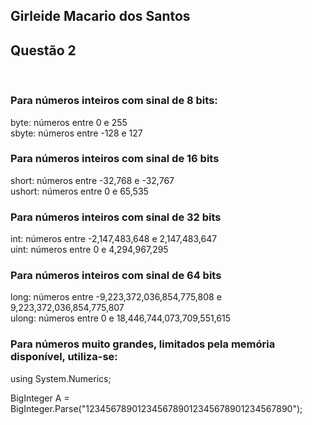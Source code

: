 ## Girleide Macario dos Santos
## Questão 2
<br/>

### Para números inteiros com sinal de 8 bits:
byte: números entre 0 e 255 <br/>
sbyte: números entre -128 e 127 <br/>
### Para números inteiros com sinal de 16 bits
short: números entre -32,768 e -32,767 <br/>
ushort: números entre 0 e 65,535<br/>
### Para números inteiros com sinal de 32 bits
int: números entre -2,147,483,648 e 2,147,483,647<br/>
uint: números entre 0 e 4,294,967,295<br/>
### Para números inteiros com sinal de 64 bits
long: números entre -9,223,372,036,854,775,808 e 9,223,372,036,854,775,807<br/>
ulong: números entre 0 e 18,446,744,073,709,551,615 <br/>

### Para números muito grandes, limitados pela memória disponível, utiliza-se: <br/>
using System.Numerics;

BigInteger A = BigInteger.Parse("1234567890123456789012345678901234567890");

